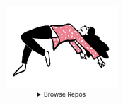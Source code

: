 <div align="center">

<!-- https://raw.githubusercontent.com/Paveloom/Paveloom/master/ -->

  <a href="#">
    <img width="50%" src="./levitate.gif">
  </a>

  <details>
    <summary>
      Browse Repos
    </summary>
    <br>
    <h3>Minor</h3>
    <div>
      <a href="https://github.com/Paveloom/B1">
        <img src="./repos/B1.svg">
      </a>
      <a href="https://github.com/Paveloom/B5">
        <img src="./repos/B5.svg">
      </a>
    </div>
  </details>
<br>
<br>
<br>
<br>

</div>
